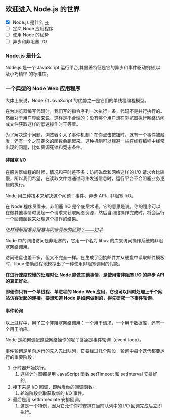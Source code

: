 ##  欢迎进入 Node.js 的世界

- [x] Node.js 是什么 [->](#a1)
- [ ] 定义 Node 应用程序
- [ ] 使用 Node 的优势
- [ ] 异步和非阻塞 I/O

<h3 id="a1">Node.js 是什么</h3>
Node.js 是一个 JavaScript 运行平台,其显著特征是它的异步和事件驱动机制,以及小巧精悍
的标准库。

###  一个典型的 Node Web 应用程序

大体上来说，Node 和 JavaScript 的优势之一是它们的单线程编程模型。

在为浏览器编写代码时，我们写的指令序列一次执行一条，代码不是并行执行的。然而对于用户界面来说，这样是不合理的：没有哪个用户想在浏览器执行网络访问或文件获取这样的低速操作时干等着。

为了解决这个问题，浏览器引入了事件机制：在你点击按钮时，就有一个事件被触发，还有一个之前定义的函数会跑起来。这种机制可以规避一些在线程编程中经常出现的问题，比如资源死锁和竞态条件。

####  非阻塞 I/O

在服务器编程的时候，情况和平时差不多：访问磁盘和网络这样的 I/O 请求会比较慢，所以我们希望，在读取文件或通过网络发送信息时，运行平台不会阻塞业务逻辑的执行。

Node 用三种技术来解决这个问题：事件、异步 API、非阻塞 I/O。

在 Node 程序员看来，非阻塞 I/O 是个底层术语。它的意思是说，你的程序可以在做其他事情时发起一个请求来获取网络资源，然后当网络操作完成时，将会运行一个回调函数来处理这个操作的结果。

*[怎样理解阻塞非阻塞与同步异步的区别？——知乎](https://www.zhihu.com/question/19732473)*

Node 中的网络访问是非阻塞的，它用一个名为 libuv 的库来访问操作系统的非阻塞网络调用。

访问硬盘也差不多，但又不完全一样。在生成了回执邮件并从硬盘中读取邮件模板时，libuv 借助线程池模拟出了一种使用非阻塞调用的假象。

**在进行速度较慢的处理时让 Node 能做其他事情，是使用带非阻塞 I/O 的异步 API 的真正好处。**

**即便你只有一个单线程、单进程的 Node Web 应用，它也可以同时处理上千个网站访客发起的连接。要想知道 Node 是如何做到的，得先研究一下事件轮询。**

####  事件轮询

以上过程中，用了三个非阻塞网络调用：一个用于请求，一个用于数据库，还有一个用于响应。

Node 是如何调配这些网络操作的呢？答案是事件轮询（event loop）。

事件轮询是单向运行的先入先出队列，它要经过几个阶段，轮询中每个迭代都要运行的重要阶段：

1. 计时器开始执行。
   1. 这些计时器都是用 JavaScript 函数 setTimeout 和 setInterval 安排好的。
2. 接下来是 I/O 回调，即触发你的回调函数。
   1. 轮询阶段会取获取新的 I/O 事件。
3. 最后是用 setImmediate 安排回调。
   1. 这是一个特例，因为它允许你将安排在当前队列中的 I/O 回调完成后立即执行。

